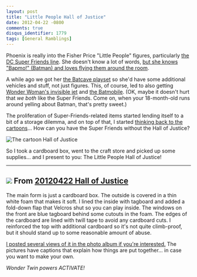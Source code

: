```yaml
---
layout: post
title: "Little People Hall of Justice"
date: 2012-04-22 -0800
comments: true
disqus_identifier: 1779
tags: [General Ramblings]
---
```

Phoenix is really into the Fisher Price "Little People" figures,
particularly [the DC Super Friends
line](http://www.amazon.com/gp/product/B005FA311A/ref=as_li_ss_tl?ie=UTF8&tag=mhsvortex&linkCode=as2&camp=1789&creative=390957&creativeASIN=B005FA311A).
She doesn't know a lot of words, [but she knows "Bapmo!" (Batman) and
loves flying them around the
room](/archive/2012/03/15/a-typical-play-session-with-my-toddler.aspx).

A while ago we got her [the Batcave
playset](http://www.amazon.com/gp/product/B004ORYVAU/ref=as_li_ss_tl?ie=UTF8&tag=mhsvortex&linkCode=as2&camp=1789&creative=390957&creativeASIN=B004ORYVAU)
so she'd have some additional vehicles and stuff, not just figures.
This, of course, led to also getting [Wonder Woman's invisible
jet](http://www.amazon.com/gp/product/B0076YQHEQ/ref=as_li_ss_tl?ie=UTF8&tag=mhsvortex&linkCode=as2&camp=1789&creative=390957&creativeASIN=B0076YQHEQ)
and [the
Batmobile](http://www.amazon.com/gp/product/B0076OJOF0/ref=as_li_ss_tl?ie=UTF8&tag=mhsvortex&linkCode=as2&camp=1789&creative=390957&creativeASIN=B0076OJOF0).
(OK, maybe it doesn't hurt that *we both* like the Super Friends. Come
on, when your 18-month-old runs around yelling about Batman, that's
pretty sweet.)

The proliferation of Super-Friends-related items started lending itself
to a bit of a storage dilemma, and on top of that, I started [thinking
back to the
cartoons](http://www.amazon.com/gp/product/B000W2C28Y/ref=as_li_ss_tl?ie=UTF8&tag=mhsvortex&linkCode=as2&camp=1789&creative=390957&creativeASIN=B000W2C28Y)...
How can you have the Super Friends without the Hall of Justice?

![The cartoon Hall of
Justice](https://hyqi8g.blu.livefilestore.com/y2pTyXU2W2t3OJ5_60JsAo5BGrLYOHn9mkautlniscc-F4JBtZHVfBpADJQvhWJTt74bVfgdaTIu2LdVWr9K-Sx5WIk1EAw12_u09VT62NUr1c/20120422_cartoonhall.jpg?psid=1)

So I took a cardboard box, went to the craft store and picked up some
supplies... and I present to you: The Little People Hall of Justice!

  ------------------------------------------------------------------------------------------------------------------------------------------------------------------------------------------------------------------
  [![](https://lh5.googleusercontent.com/-z4jMGKkOP-c/T5RHnrquaMI/AAAAAAAAGWU/o8Xt2KNcR4c/s400/P1000007.JPG)](https://picasaweb.google.com/lh/photo/6hv0_BqH69tD5y6I-EgkttMTjNZETYmyPJy0liipFm0?feat=embedwebsite)
  From [20120422 Hall of Justice](https://picasaweb.google.com/100275637557074554059/20120422HallOfJustice?authuser=0&feat=embedwebsite)
  ------------------------------------------------------------------------------------------------------------------------------------------------------------------------------------------------------------------

The main form is just a cardboard box. The outside is covered in a thin
white foam that makes it soft. I lined the inside with tagboard and
added a fold-down flap that Velcros shut so you can play inside. The
windows on the front are blue tagboard behind some cutouts in the foam.
The edges of the cardboard are lined with twill tape to avoid any
cardboard cuts. I reinforced the top with additional cardboard so it's
not quite climb-proof, but it should stand up to some reasonable amount
of abuse.

[I posted several views of it in the photo album if you're
interested.](https://picasaweb.google.com/100275637557074554059/20120422HallOfJustice?authuser=0&feat=directlink)
The pictures have captions that explain how things are put together...
in case you want to make your own.

*Wonder Twin powers ACTIVATE!*


